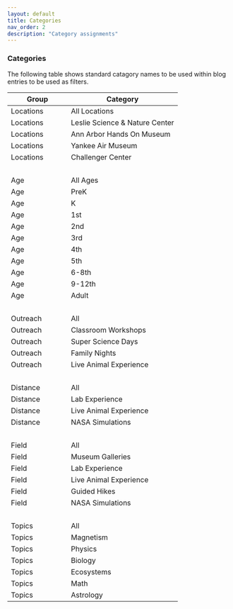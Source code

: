 ```yaml
---
layout: default
title: Categories
nav_order: 2
description: "Category assignments"
---
```


### Categories  

The following table shows standard catagory names to be used within blog entries to be used as filters.  

<div class="table-wrapper">
   	<table class="ws-table-all notranslate slim">
      <thead>
         <tr class="tableTop"> 
         	<th style="width:120px">Group</th>
          <th>Category</th>
         </tr>
      </thead>
      <tbody>
         <tr>
            <td>Locations</td>
            <td>All Locations</td>
         </tr>
         <tr>
            <td>Locations</td>
            <td>Leslie Science &amp; Nature Center</td>
         </tr>
         <tr>
            <td>Locations</td>
            <td>Ann Arbor Hands On Museum</td>
         </tr>
         <tr>
            <td>Locations</td>
            <td>Yankee Air Museum</td>
         </tr>
         <tr>
            <td>Locations</td>
            <td>Challenger Center</td>
         </tr>
         <tr>
            <td>&nbsp;</td>
            <td>&nbsp;</td>
         </tr>
         <tr>
            <td>Age</td>
            <td>All Ages</td>
         </tr>
         <tr>
            <td>Age</td>
            <td>PreK</td>
         </tr>
         <tr>
            <td>Age</td>
            <td>K</td>
         </tr>
         <tr>
            <td>Age</td>
            <td>1st</td>
         </tr>
         <tr>
            <td>Age</td>
            <td>2nd</td>
         </tr>
         <tr>
            <td>Age</td>
            <td>3rd</td>
         </tr>
         <tr>
            <td>Age</td>
            <td>4th</td>
         </tr>
         <tr>
            <td>Age</td>
            <td>5th</td>
         </tr>
         <tr>
            <td>Age</td>
            <td>6-8th</td>
         </tr>
         <tr>
            <td>Age</td>
            <td>9-12th</td>
         </tr>
         <tr>
            <td>Age</td>
            <td>Adult</td>
         </tr>
         <tr>
            <td>&nbsp;</td>
            <td>&nbsp;</td>
         </tr>
         <tr>
            <td>Outreach</td>
            <td>All</td>
         </tr>
         <tr>
            <td>Outreach</td>
            <td>Classroom Workshops</td>
         </tr>
         <tr>
            <td>Outreach</td>
            <td>Super Science Days</td>
         </tr>
         <tr>
            <td>Outreach</td>
            <td>Family Nights</td>
         </tr>
         <tr>
            <td>Outreach</td>
            <td>Live Animal Experience</td>
         </tr>
         <tr>
            <td>&nbsp;</td>
            <td>&nbsp;</td>
         </tr>
         <tr>
            <td>Distance</td>
            <td>All</td>
         </tr>
         <tr>
            <td>Distance</td>
            <td>Lab Experience</td>
         </tr>
         <tr>
            <td>Distance</td>
            <td>Live Animal Experience</td>
         </tr>
         <tr>
            <td>Distance</td>
            <td>NASA Simulations</td>
         </tr>
         <tr>
            <td>&nbsp;</td>
            <td>&nbsp;</td>
         </tr>
         <tr>
            <td>Field</td>
            <td>All</td>
         </tr>
         <tr>
            <td>Field</td>
            <td>Museum Galleries</td>
         </tr>
         <tr>
            <td>Field</td>
            <td>Lab Experience</td>
         </tr>
         <tr>
            <td>Field</td>
            <td>Live Animal Experience</td>
         </tr>
         <tr>
            <td>Field</td>
            <td>Guided Hikes</td>
         </tr>
         <tr>
            <td>Field</td>
            <td>NASA Simulations</td>
         </tr>
         <tr>
            <td>&nbsp;</td>
            <td>&nbsp;</td>
         </tr>
         <tr>
            <td>Topics</td>
            <td>All</td>
         </tr>
         <tr>
            <td>Topics</td>
            <td>Magnetism</td>
         </tr>
         <tr>
            <td>Topics</td>
            <td>Physics</td>
         </tr>
         <tr>
            <td>Topics</td>
            <td>Biology</td>
         </tr>
         <tr>
            <td>Topics</td>
            <td>Ecosystems</td>
         </tr>
         <tr>
            <td>Topics</td>
            <td>Math</td>
         </tr>
         <tr>
            <td>Topics</td>
            <td>Astrology</td>
         </tr>
      </tbody>
   </table>
</div>